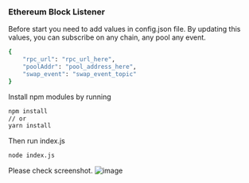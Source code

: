 ### Ethereum Block Listener

Before start you need to add values in config.json file.
By updating this values, you can subscribe on any chain, any pool any event.
```bash
{
    "rpc_url": "rpc_url_here",
    "poolAddr": "pool_address_here",
    "swap_event": "swap_event_topic"
}
```

Install npm modules by running
```bash
npm install
// or
yarn install
```

Then run index.js
```bash
node index.js
```

Please check screenshot.
![image](https://user-images.githubusercontent.com/37606416/232139717-ad5d2e84-9151-48dd-8d55-3cc9b2c95fe3.png)
